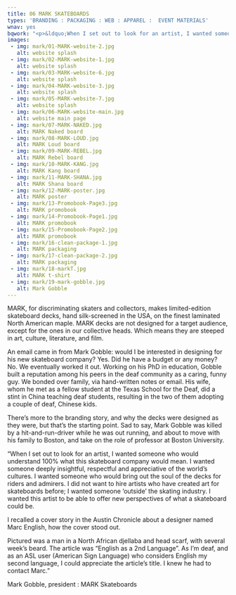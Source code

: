 ```yaml
---
title: 06 MARK SKATEBOARDS
types: 'BRANDING : PACKAGING : WEB : APPAREL :  EVENT MATERIALS'
wnav: yes
bqwork: "<p>&ldquo;When I set out to look for an artist, I wanted someone who would understand 100% what this skateboard company would mean. I wanted someone deeply insightful, respectful and appreciative of the world’s cultures. I wanted someone who would bring out the soul of the decks for riders and admirers. I did not want to hire artists who have created art for skateboards before; I wanted someone ‘outside’ the skating industry. I wanted this artist to be able to offer new perspectives of what a skateboard could be.</p><p>&nbsp;&nbsp;&nbsp;&nbsp; I recalled a cover story in the Austin Chronicle about a designer named Marc English, how the cover stood out.</p><p>&nbsp;&nbsp;&nbsp;&nbsp; Pictured was a man in a North African djellaba and head scarf, with several week’s beard. The article was “English as a 2nd Language”. As I’m deaf, and as an ASL (American Sign Language) user who considers English my second language, I could appreciate the article’s title. I knew I had to contact Marc.&rdquo;</p><footer><p>Mark Gobble, president : MARK Skateboards</p></footer>"
images:
 - img: mark/01-MARK-website-2.jpg
   alt: website splash
 - img: mark/02-MARK-website-1.jpg
   alt: website splash
 - img: mark/03-MARK-website-6.jpg
   alt: website splash
 - img: mark/04-MARK-website-3.jpg
   alt: website splash
 - img: mark/05-MARK-website-7.jpg
   alt: website splash
 - img: mark/06-MARK-website-main.jpg
   alt: website main page
 - img: mark/07-MARK-NAKED.jpg
   alt: MARK Naked board
 - img: mark/08-MARK-LOUD.jpg
   alt: MARK Loud board
 - img: mark/09-MARK-REBEL.jpg
   alt: MARK Rebel board
 - img: mark/10-MARK-KANG.jpg
   alt: MARK Kang board
 - img: mark/11-MARK-SHANA.jpg
   alt: MARK Shana board
 - img: mark/12-MARK-poster.jpg
   alt: MARK poster
 - img: mark/13-Promobook-Page3.jpg
   alt: MARK promobook
 - img: mark/14-Promobook-Page1.jpg
   alt: MARK promobook
 - img: mark/15-Promobook-Page2.jpg
   alt: MARK promobook
 - img: mark/16-clean-package-1.jpg
   alt: MARK packaging
 - img: mark/17-clean-package-2.jpg
   alt: MARK packaging
 - img: mark/18-markT.jpg
   alt: MARK t-shirt
 - img: mark/19-mark-gobble.jpg
   alt: Mark Gobble  
---
```


MARK, for discriminating skaters and collectors, makes limited-edition skateboard decks, hand silk-screened in the USA, on the finest laminated North American maple. MARK decks are not designed for a target audience, except for the ones in our collective heads. Which means they are steeped in art, culture, literature, and film.

An email came in from Mark Gobble: would I be interested in designing for his new skateboard company? Yes. Did he have a budget or any money? No. We eventually worked it out. Working on his PhD in education, Gobble built a reputation among his peers in the deaf community as a caring, funny guy. We bonded over family, via hand-written notes or email. His wife, whom he met as a fellow student at the Texas School for the Deaf, did a stint in China teaching deaf students, resulting in the two of them adopting a couple of deaf, Chinese kids.

There’s more to the branding story, and why the decks were designed as they were, but that’s the starting point. Sad to say, Mark Gobble was killed by a hit-and-run-driver while he was out running, and about to move with his family to Boston, and take on the role of professor at Boston University.

“When I set out to look for an artist, I wanted someone who would understand 100% what this skateboard company would mean. I wanted someone deeply insightful, respectful and appreciative of the world’s cultures. I wanted someone who would bring out the soul of the decks for riders and admirers. I did not want to hire artists who have created art for skateboards before; I wanted someone ‘outside’ the skating industry. I wanted this artist to be able to offer new perspectives of what a skateboard could be.

I recalled a cover story in the Austin Chronicle about a designer named Marc English, how the cover stood out.

Pictured was a man in a North African djellaba and head scarf, with several week’s beard. The article was “English as a 2nd Language”. As I’m deaf, and as an ASL user (American Sign Language) who considers English my second language, I could appreciate the article’s title. I knew he had to contact Marc.”

Mark Gobble, president : MARK Skateboards
